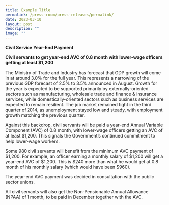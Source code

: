```yaml
---
title: Example Title
permalink: /press-room/press-releases/permalink/
date: 2023-03-10
layout: post
description: ""
image: ""
---
```

**Civil Service Year-End Payment**

**Civil servants to get year-end AVC of 0.8 month with lower-wage officers getting at least $1,200**

The Ministry of Trade and Industry has forecast that GDP growth will come in at around 3.0% for the full year. This represents a narrowing of the previous GDP forecast of 2.5% to 3.5% announced in August. Growth for the year is expected to be supported primarily by externally-oriented sectors such as manufacturing, wholesale trade and finance & insurance services, while domestically-oriented sectors such as business services are expected to remain resilient. The job market remained tight in the third quarter of 2014, as unemployment stayed low and steady, with employment growth matching the previous quarter.

Against this backdrop, civil servants will be paid a year-end Annual Variable Component (AVC) of 0.8 month, with lower-wage officers getting an AVC of at least $1,200. This signals the Government’s continued commitment to help lower-wage workers.

Some 980 civil servants will benefit from the minimum AVC payment of $1,200. For example, an officer earning a monthly salary of $1,200 will get a year-end AVC of $1,200. This is $240 more than what he would get at 0.8 month of his monthly salary (which would have been $960).

The year-end AVC payment was decided in consultation with the public sector unions.

All civil servants will also get the Non-Pensionable Annual Allowance (NPAA) of 1 month, to be paid in December together with the AVC.